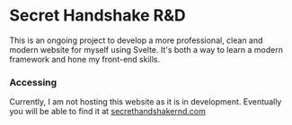 # Secret Handshake R&D

This is an ongoing project to develop a more professional, clean and modern website for myself using Svelte. It's both a way to learn a modern framework and hone my front-end skills. 

### Accessing

Currently, I am not hosting this website as it is in development. Eventually you will be able to find it at <a href="secrethandshakernd.com">secrethandshakernd.com</a>